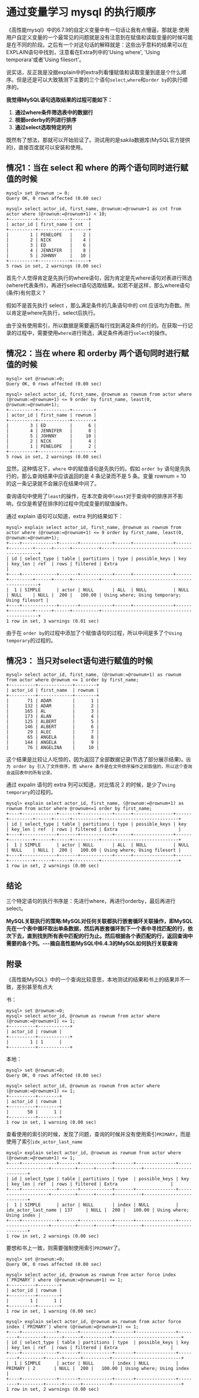 # 通过变量学习 mysql 的执行顺序

《高性能mysql》中的6.7.9的自定义变量中有一句话让我有点懵逼，那就是:使用用户自定义变量的一个最常见的问题就是没有注意到在赋值和读取变量的时候可能是在不同的阶段。之后有一个对这句话的解释就是：这些出乎意料的结果可以在EXPLAIN语句中找到，注意看在Extra列中的'Using where', 'Using temporara'或者'Using filesort'。

说实话，反正我是没据explain中的extra列看懂赋值和读取变量到底是个什么顺序。但是还是可以大致猜测下主要的三个语句`select`,`where`和`order by`的执行顺序的。

**我觉得MySQL语句选取结果的过程可能如下：**

1.  **通过where条件筛选表中的数据行**
2.  **根据orderby的列进行排序**
3.  **通过select选取特定的列**

既然有了想法，那就可以开始验证了。测试用的是sakila数据库(MySQL官方提供的)，直接百度就可以安装和使用。

## 情况1：当在 select 和 where 的两个语句同时进行赋值的时候

```mysql
mysql> set @rownum := 0;
Query OK, 0 rows affected (0.00 sec)

mysql> select actor_id, first_name, @rownum:=@rownum+1 as cnt from actor where (@rownum:=@rownum+1) < 10;
+----------+------------+------+
| actor_id | first_name | cnt  |
+----------+------------+------+
|        1 | PENELOPE   |    2 |
|        2 | NICK       |    4 |
|        3 | ED         |    6 |
|        4 | JENNIFER   |    8 |
|        5 | JOHNNY     |   10 |
+----------+------------+------+
5 rows in set, 2 warnings (0.00 sec)
```

首先个人觉得肯定是先执行的where语句，因为肯定是先where语句对表进行筛选(where代表条件)，再进行select语句选取结果。如若不是这样，那么where语句(条件)有何意义？

假如不是首先执行 select ，那么满足条件的几条语句中的 cnt 应该均为奇数。所以肯定是where先执行，select后执行。

由于没有使用索引，所以数据是需要遍历每行找到满足条件的行的。在获取一行记录的过程中，需要使用`where`进行筛选，满足条件再进行`select`的操作。

## 情况2：当在 where 和 orderby 两个语句同时进行赋值的时候

```
mysql> set @rownum:=0;
Query OK, 0 rows affected (0.00 sec)

mysql> select actor_id, first_name, @rownum as rownum from actor where (@rownum:=@rownum+1) <= 9 order by first_name, least(0, @rownum:=@rownum+1);
+----------+------------+--------+
| actor_id | first_name | rownum |
+----------+------------+--------+
|        3 | ED         |      6 |
|        4 | JENNIFER   |      8 |
|        5 | JOHNNY     |     10 |
|        2 | NICK       |      4 |
|        1 | PENELOPE   |      2 |
+----------+------------+--------+
5 rows in set, 2 warnings (0.00 sec)
```

显然，这种情况下，`where` 中的赋值语句是先执行的。假如 `order by` 语句是先执行的，那么查询结果中应该返回的是 4 条记录而不是 5 条。变量 rownum = 10 的这一条记录就不会展示在结果中间了。

查询语句中使用了`least`的操作，在本次查询中`least`对于查询中的排序并不影响，仅仅是希望在排序的过程中完成变量的赋值操作。

通过 explain 语句可以知道，extra 列的结果如下：

```
mysql> explain select actor_id, first_name, @rownum as rownum from actor where (@rownum:=@rownum+1) <= 9 order by first_name, least(0, @rownum:=@rownum+1);
+----+-------------+-------+------------+------+---------------+------+---------+------+------+----------+----------------------------------------------+
| id | select_type | table | partitions | type | possible_keys | key  | key_len | ref  | rows | filtered | Extra                                        |
+----+-------------+-------+------------+------+---------------+------+---------+------+------+----------+----------------------------------------------+
|  1 | SIMPLE      | actor | NULL       | ALL  | NULL          | NULL | NULL    | NULL |  200 |   100.00 | Using where; Using temporary; Using filesort |
+----+-------------+-------+------------+------+---------------+------+---------+------+------+----------+----------------------------------------------+
1 row in set, 3 warnings (0.01 sec)
```

由于在 `order by`的过程中添加了个赋值语句的过程，所以中间是多了个`Using temporary`的过程的。

## 情况3： 当只对select语句进行赋值的时候

```
mysql> select actor_id, first_name, (@rownum:=@rownum+1) as rownum from actor where @rownum <= 1 order by first_name;
+----------+-------------+--------+
| actor_id | first_name  | rownum |
+----------+-------------+--------+
|       71 | ADAM        |      1 |
|      132 | ADAM        |      2 |
|      165 | AL          |      3 |
|      173 | ALAN        |      4 |
|      125 | ALBERT      |      5 |
|      146 | ALBERT      |      6 |
|       29 | ALEC        |      7 |
|       65 | ANGELA      |      8 |
|      144 | ANGELA      |      9 |
|       76 | ANGELINA    |     10 |
```

这个结果是比较让人吃惊的，因为返回了全部数据记录(节选了部分展示结果)。`因为 order by 引入了文件排序，而 where 条件是在文件排序操作之前取值的，所以这个查询会返回表中的所有记录。`

通过 expalin 语句的 extra 列可以知道，对比情况 2 的时候，是少了`Using temporary`的过程的。

```
mysql> explain select actor_id, first_name, (@rownum:=@rownum+1) as rownum from actor where @rownum<=1 order by first_name;
+----+-------------+-------+------------+------+---------------+------+---------+------+------+----------+-----------------------------+
| id | select_type | table | partitions | type | possible_keys | key  | key_len | ref  | rows | filtered | Extra                       |
+----+-------------+-------+------------+------+---------------+------+---------+------+------+----------+-----------------------------+
|  1 | SIMPLE      | actor | NULL       | ALL  | NULL          | NULL | NULL    | NULL |  200 |   100.00 | Using where; Using filesort |
+----+-------------+-------+------------+------+---------------+------+---------+------+------+----------+-----------------------------+
1 row in set, 2 warnings (0.00 sec)
```



## 结论

三个特定语句的执行书序是：先进行where，再进行orderby，最后再进行select。

**MySQL关联执行的策略:MySQL对任何关联都执行嵌套循环关联操作，即MySQL先在一个表中循环取出单条数据，然后再嵌套循环到下一个表中寻找匹配的行，依次下去，直到找到所有表中匹配的行为止。然后根据各个表匹配的行，返回查询中需要的各个列。---摘自高性能MySQL中6.4.3的MySQL如何执行关联查询**



## 附录

《高性能MySQL》中的一个查询比较意思，本地测试的结果和书上的结果并不一致，差别甚至有点大

书：

```
mysql> set @rownum:=0;
mysql> select actor_id, @rownum as rownum from actor where (@rownum:=@rownum+1) <= 1;
+----------+------------+
| actor_id | rownum |
+----------+------------+
|        1 | 1      |
+----------+------------+

```

本地：

```
mysql> set @rownum:=0;
Query OK, 0 rows affected (0.00 sec)

mysql> select actor_id, @rownum as rownum from actor where (@rownum:=@rownum+1) <= 1;
+----------+--------+
| actor_id | rownum |
+----------+--------+
|       58 |      1 |
+----------+--------+
1 row in set, 1 warning (0.00 sec)
```

查看使用的索引的时候，发现了问题，查询的时候并没有使用索引`PRIMARY`，而是使用了索引`idx_actor_last_name`

```
mysql> explain select actor_id, @rownum as rownum from actor where (@rownum:=@rownum+1) <= 1;
+----+-------------+-------+------------+-------+---------------+---------------------+---------+------+------+----------+--------------------------+
| id | select_type | table | partitions | type  | possible_keys | key                 | key_len | ref  | rows | filtered | Extra                    |
+----+-------------+-------+------------+-------+---------------+---------------------+---------+------+------+----------+--------------------------+
|  1 | SIMPLE      | actor | NULL       | index | NULL          | idx_actor_last_name | 137     | NULL |  200 |   100.00 | Using where; Using index |
+----+-------------+-------+------------+-------+---------------+---------------------+---------+------+------+----------+--------------------------+
1 row in set, 2 warnings (0.00 sec)
```

要想和书上一致，则需要强制使用索引`PRIMARY`了。

```
mysql> set @rownum:=0;
Query OK, 0 rows affected (0.00 sec)

mysql> select actor_id, @rownum as rownum from actor force index (`PRIMARY`) where (@rownum:=@rownum+1) <= 1;
+----------+--------+
| actor_id | rownum |
+----------+--------+
|        1 |      1 |
+----------+--------+
1 row in set, 1 warning (0.00 sec)

mysql> explain select actor_id, @rownum as rownum from actor force index (`PRIMARY`) where (@rownum:=@rownum+1) <= 1;
+----+-------------+-------+------------+-------+---------------+---------+---------+------+------+----------+--------------------------+
| id | select_type | table | partitions | type  | possible_keys | key     | key_len | ref  | rows | filtered | Extra                    |
+----+-------------+-------+------------+-------+---------------+---------+---------+------+------+----------+--------------------------+
|  1 | SIMPLE      | actor | NULL       | index | NULL          | PRIMARY | 2       | NULL |  200 |   100.00 | Using where; Using index |
+----+-------------+-------+------------+-------+---------------+---------+---------+------+------+----------+--------------------------+
1 row in set, 2 warnings (0.00 sec)
```

